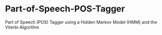 # Part-of-Speech-POS-Tagger
Part of Speech (POS) Tagger using a Hidden Markov Model (HMM) and the Viterbi Algorithm

